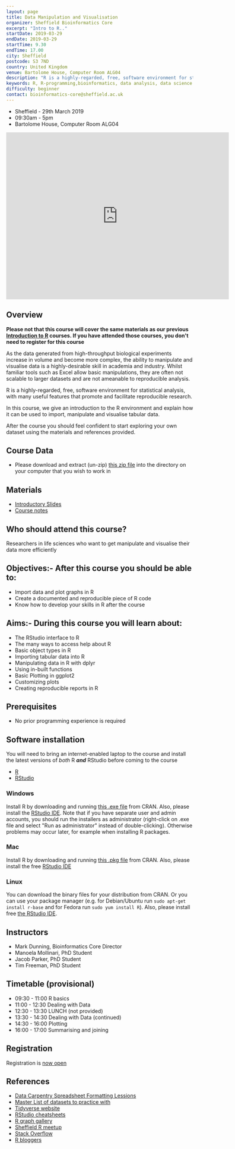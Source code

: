 ```yaml
---
layout: page
title: Data Manipulation and Visualisation 
organizer: Sheffield Bioinformatics Core
excerpt: "Intro to R.."
startDate: 2019-03-29
endDate: 2019-03-29
startTime: 9.30
endTime: 17.00
city: Sheffield
postcode: S3 7ND
country: United Kingdom
venue: Bartolome House, Computer Room ALG04 
description: "R is a highly-regarded, free, software environment for statistical analysis, with many useful features that promote and facilitate reproducible research. In this course, we give an introduction to the R environment and explain how it can be used to import, manipulate and analyse tabular data.  After the course you should feel confident to start exploring your own dataset using the materials and references provided."
keywords: R, R-programming,bioinformatics, data analysis, data science
difficulty: beginner
contact: bioinformatics-core@sheffield.ac.uk
---
```


- Sheffield - 29th March 2019
- 09:30am - 5pm
- Bartolome House, Computer Room ALG04 

<iframe src="https://www.google.com/maps/embed?pb=!1m18!1m12!1m3!1d2379.712925739254!2d-1.4909138840310832!3d53.38418577957716!2m3!1f0!2f0!3f0!3m2!1i1024!2i768!4f13.1!3m3!1m2!1s0x4879788327d13c2b%3A0x76151ebce3e59f6!2sBartolom%C3%A9+House%2C+Sheffield!5e0!3m2!1sen!2suk!4v1533301984260" width="600" height="450" frameborder="0" style="border:0" allowfullscreen></iframe>

## Overview

**Please not that this course will cover the same materials as our previous [Introduction to R](http://sbc.shef.ac.uk/training/r-introduction-2018-12-10) courses. If you have attended those courses, you don't need to register for this course**

As the data generated from high-throughput biological experiments increase in volume and become more complex, the ability to manipulate and visualise data is a highly-desirable skill in academia and industry. Whilst familiar tools such as Excel allow basic manipulations, they are often not scalable to larger datasets and are not ameanable to reproducible analysis. 

R is a highly-regarded, free, software environment for statistical analysis, with many useful features that promote and facilitate reproducible research.

In this course, we give an introduction to the R environment and explain how it can be used to import, manipulate and visualise tabular data. 

After the course you should feel confident to start exploring your own dataset using the materials and references provided. 


## Course Data

- Please download and extract (un-zip) [this zip file](http://sbc.shef.ac.uk/r-crash-course/CourseData.zip) into the directory on your computer that you wish to work in

## Materials

- [Introductory Slides](http://sbc.shef.ac.uk/r-crash-course/intro_slides.html)
- [Course notes](http://sbc.shef.ac.uk/r-crash-course/crash-course.nb.html)

## Who should attend this course?

Researchers in life sciences who want to get manipulate and visualise their data more efficiently

## Objectives:- After this course you should be able to:

- Import data and plot graphs in R
- Create a documented and reproducible piece of R code
- Know how to develop your skills in R after the course

## Aims:- During this course you will learn about:

- The RStudio interface to R
- The many ways to access help about R
- Basic object types in R
- Importing tabular data into R
- Manipulating data in R with dplyr
- Using in-built functions
- Basic Plotting in ggplot2
- Customizing plots
- Creating reproducible reports in R


## Prerequisites

- No prior programming experience is required


## Software installation

You will need to bring an internet-enabled laptop to the course and install the latest versions of *both* R ***and*** RStudio before coming to the course

- [R](https://cran.r-project.org/)
- [RStudio](https://www.rstudio.com/products/rstudio/download/#download)

### Windows

Install R by downloading and running [this .exe file](http://cran.r-project.org/bin/windows/base/release.htm) from CRAN. Also, please install the [RStudio IDE](http://www.rstudio.com/ide/download/desktop). Note that if you have separate user and admin accounts, you should run the installers as administrator (right-click on .exe file and select "Run as administrator" instead of double-clicking). Otherwise problems may occur later, for example when installing R packages.

### Mac

Install R by downloading and running [this .pkg file](http://cran.r-project.org/bin/macosx/R-latest.pkg) from CRAN. Also, please install the free [RStudio IDE](https://www.rstudio.com/products/rstudio/download/#download) 

### Linux

You can download the binary files for your distribution from CRAN. Or you can use your package manager (e.g. for Debian/Ubuntu run `sudo apt-get install r-base` and for Fedora run `sudo yum install R`). Also, please install free [the RStudio IDE](https://www.rstudio.com/products/rstudio/download/#download). 



## Instructors

- Mark Dunning, Bioinformatics Core Director
- Manoela Mollinari, PhD Student
- Jacob Parker, PhD Student
- Tim Freeman, PhD Student

## Timetable (provisional)

- 09:30 - 11:00 R basics
- 11:00 - 12:30 Dealing with Data
- 12:30 - 13:30 LUNCH (not provided)
- 13:30 - 14:30 Dealing with Data (continued)
- 14:30 - 16:00 Plotting
- 16:00 - 17:00 Summarising and joining

## Registration 

Registration is [now open](https://onlineshop.shef.ac.uk/conferences-and-events/faculty-of-medicine-dentistry-and-health/neuroscience/data-manipulation-and-visualisation)




## References

- [Data Carpentry Spreadsheet Formatting Lessions](http://www.datacarpentry.org/spreadsheet-ecology-lesson/)
- [Master List of datasets to practice with](http://vincentarelbundock.github.io/Rdatasets/datasets.html)
- [Tidyverse website](https://www.tidyverse.org/)
- [RStudio cheatsheets](https://www.rstudio.com/resources/cheatsheets/)
- [R graph gallery](https://www.r-graph-gallery.com/0)
- [Sheffield R meetup](https://www.meetup.com/SheffieldR-Sheffield-R-Users-Group/)
- [Stack Overflow](https://stackoverflow.com/questions/tagged/r)
- [R bloggers](https://www.r-bloggers.com/)
